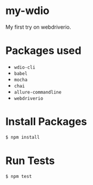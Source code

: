 # my-wdio

My first try on webdriverio.

# Packages used

- `wdio-cli`
- `babel`
- `mocha`
- `chai`
- `allure-commandline`
- `webdriverio`

# Install Packages

```bash
$ npm install
```

# Run Tests

```bash
$ npm test
```
